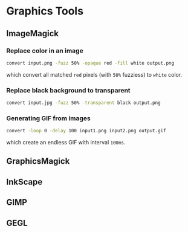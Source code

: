 
# Graphics Tools

## ImageMagick

### Replace color in an image

```bash
convert input.png -fuzz 50% -opaque red -fill white output.png
```
which convert all matched `red` pixels (with `50%` fuzziess) to `white` color.

### Replace black background to transparent

```bash
convert input.jpg -fuzz 50% -transparent black output.png
```

### Generating GIF from images

```bash
convert -loop 0 -delay 100 input1.png input2.png output.gif
```
which create an endless GIF with interval `100ms`.

## GraphicsMagick


## InkScape

## GIMP

## GEGL
